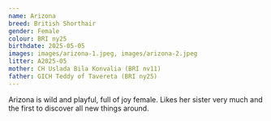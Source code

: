 ```yaml
---
name: Arizona
breed: British Shorthair
gender: Female
colour: BRI ny25
birthdate: 2025-05-05
images: images/arizona-1.jpeg, images/arizona-2.jpeg
litter: A2025-05
mother: CH Uslada Bila Konvalia (BRI nv11)
father: GICH Teddy of Tavereta (BRI ny25)
---
```


Arizona is wild and playful, full of joy female. Likes her sister very much and the first to discover all new things around.
